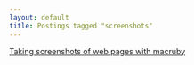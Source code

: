```yaml
---
layout: default
title: Postings tagged "screenshots"
---
```

[Taking screenshots of web pages with macruby](http://janesconference.github.com/KievII/2009/11/taking-screenshots-of-web-pages-with-macruby)<br />
